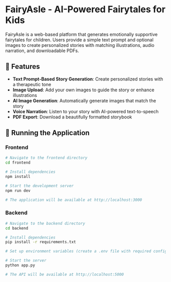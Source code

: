 # FairyAsle - AI-Powered Fairytales for Kids

FairyAsle is a web-based platform that generates emotionally supportive fairytales for children. Users provide a simple text prompt and optional images to create personalized stories with matching illustrations, audio narration, and downloadable PDFs.

## 🌟 Features

- **Text Prompt-Based Story Generation**: Create personalized stories with a therapeutic tone
- **Image Upload**: Add your own images to guide the story or enhance illustrations
- **AI Image Generation**: Automatically generate images that match the story
- **Voice Narration**: Listen to your story with AI-powered text-to-speech
- **PDF Export**: Download a beautifully formatted storybook

## 🚀 Running the Application

### Frontend

```bash
# Navigate to the frontend directory
cd frontend

# Install dependencies
npm install

# Start the development server
npm run dev

# The application will be available at http://localhost:3000
```

### Backend

```bash
# Navigate to the backend directory
cd backend

# Install dependencies
pip install -r requirements.txt

# Set up environment variables (create a .env file with required configurations)

# Start the server
python app.py

# The API will be available at http://localhost:5000
```

